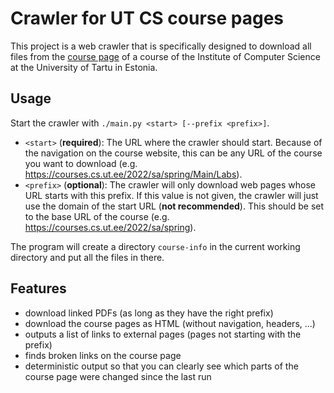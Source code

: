 # Crawler for UT CS course pages

This project is a web crawler that is specifically designed to download all files from the [course page](https://courses.cs.ut.ee) of a course of the Institute of Computer Science at the University of Tartu in Estonia.

## Usage

Start the crawler with `./main.py <start> [--prefix <prefix>]`.

- `<start>` (**required**): The URL where the crawler should start. Because of the navigation on the course website, this can be any URL of the course you want to download (e.g. <https://courses.cs.ut.ee/2022/sa/spring/Main/Labs>).
- `<prefix>` (**optional**): The crawler will only download web pages whose URL starts with this prefix. If this value is not given, the crawler will just use the domain of the start URL (**not recommended**). This should be set to the base URL of the course (e.g. <https://courses.cs.ut.ee/2022/sa/spring>).

The program will create a directory `course-info` in the current working directory and put all the files in there.

## Features

- download linked PDFs (as long as they have the right prefix)
- download the course pages as HTML (without navigation, headers, ...)
- outputs a list of links to external pages (pages not starting with the prefix)
- finds broken links on the course page
- deterministic output so that you can clearly see which parts of the course page were changed since the last run

